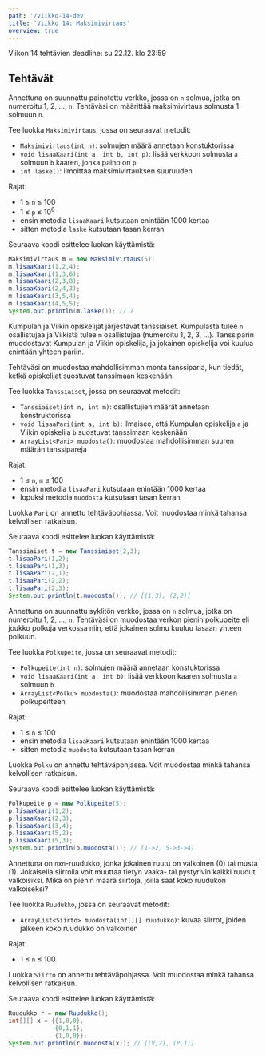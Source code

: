 ```yaml
---
path: '/viikko-14-dev'
title: 'Viikko 14: Maksimivirtaus'
overview: true
---
```


Viikon 14 tehtävien deadline: su 22.12. klo 23:59

## Tehtävät

<quiz id="a2f06d00-81c0-4d59-b23c-d763cfcc7d53"></quiz>

<programming-exercise name='2. Maksimivirtaus' tmcname='viikko14-Viikko14Tehtava2'>

Annettuna on suunnattu painotettu verkko,
jossa on `n` solmua,
jotka on numeroitu 1, 2, ..., `n`.
Tehtäväsi on määrittää maksimivirtaus
solmusta 1 solmuun `n`.

Tee luokka `Maksimivirtaus`, jossa on seuraavat metodit:

* `Maksimivirtaus(int n)`: solmujen määrä annetaan konstuktorissa
* `void lisaaKaari(int a, int b, int p)`:
  lisää verkkoon solmusta `a` solmuun `b` kaaren,
  jonka paino on `p`
* `int laske()`:
  ilmoittaa maksimivirtauksen suuruuden

Rajat:

- 1 &le; `n` &le; 100
- 1 &le; `p` &le; 10<sup>6</sup>
- ensin metodia `lisaaKaari` kutsutaan enintään 1000 kertaa
- sitten metodia `laske` kutsutaan tasan kerran

Seuraava koodi esittelee luokan käyttämistä:

```java
Maksimivirtaus m = new Maksimivirtaus(5);
m.lisaaKaari(1,2,4);
m.lisaaKaari(1,3,6);
m.lisaaKaari(2,3,8);
m.lisaaKaari(2,4,3);
m.lisaaKaari(3,5,4);
m.lisaaKaari(4,5,5);
System.out.println(m.laske()); // 7
```

</programming-exercise>

<programming-exercise name='3. Tanssiaiset' tmcname='viikko14-Viikko14Tehtava3'>

Kumpulan ja Viikin opiskelijat järjestävät tanssiaiset.
Kumpulasta tulee `n` osallistujaa
ja Viikistä tulee `m` osallistujaa
(numeroitu 1, 2, 3, ...).
Tanssiparin muodostavat Kumpulan ja Viikin opiskelija,
ja jokainen opiskelija voi kuulua enintään yhteen pariin.

Tehtäväsi on muodostaa mahdollisimman monta tanssiparia,
kun tiedät, ketkä opiskelijat suostuvat tanssimaan keskenään.

Tee luokka `Tanssiaiset`, jossa on seuraavat metodit:

* `Tanssiaiset(int n, int m)`: osallistujien määrät annetaan konstruktorissa
* `void lisaaPari(int a, int b)`:
  ilmaisee, että Kumpulan opiskelija `a` ja
  Viikin opiskelija `b` suostuvat tanssimaan keskenään
* `ArrayList<Pari> muodosta()`:
  muodostaa mahdollisimman suuren määrän tanssipareja

Rajat:

- 1 &le; `n`, `m` &le; 100
- ensin metodia `lisaaPari` kutsutaan enintään 1000 kertaa
- lopuksi metodia `muodosta` kutsutaan tasan kerran

Luokka `Pari` on annettu tehtäväpohjassa.
Voit muodostaa minkä tahansa kelvollisen ratkaisun.

Seuraava koodi esittelee luokan käyttämistä:

```java
Tanssiaiset t = new Tanssiaiset(2,3);
t.lisaaPari(1,2);
t.lisaaPari(1,3);
t.lisaaPari(2,1);
t.lisaaPari(2,2);
t.lisaaPari(2,3);
System.out.println(t.muodosta()); // [(1,3), (2,2)]
```

</programming-exercise>

<programming-exercise name='4. Polkupeite' tmcname='viikko14-Viikko14Tehtava4'>

Annettuna on suunnattu syklitön verkko,
jossa on `n` solmua,
jotka on numeroitu 1, 2, ..., `n`.
Tehtäväsi on muodostaa verkon pienin polkupeite
eli joukko polkuja verkossa niin,
että jokainen solmu kuuluu
tasaan yhteen polkuun.

Tee luokka `Polkupeite`, jossa on seuraavat metodit:

* `Polkupeite(int n)`: solmujen määrä annetaan konstuktorissa
* `void lisaaKaari(int a, int b)`:
  lisää verkkoon kaaren solmusta `a` solmuun `b`
* `ArrayList<Polku> muodosta()`:
  muodostaa mahdollisimman pienen polkupeitteen

Rajat:

- 1 &le; `n` &le; 100
- ensin metodia `lisaaKaari` kutsutaan enintään 1000 kertaa
- sitten metodia `muodosta` kutsutaan tasan kerran

Luokka `Polku` on annettu tehtäväpohjassa.
Voit muodostaa minkä tahansa kelvollisen ratkaisun.

Seuraava koodi esittelee luokan käyttämistä:

```java
Polkupeite p = new Polkupeite(5);
p.lisaaKaari(1,2);
p.lisaaKaari(2,3);
p.lisaaKaari(3,4);
p.lisaaKaari(5,2);
p.lisaaKaari(5,3);
System.out.println(p.muodosta()); // [1->2, 5->3->4]
```

</programming-exercise>

<quiz id="b2de3e4f-8e70-41ee-9e9e-ec724b46c37a"></quiz>

<programming-exercise name='6. Ruudukko' tmcname='viikko14-Viikko14Tehtava6'>

Annettuna on `n`x`n`-ruudukko,
jonka jokainen ruutu on valkoinen (0) tai musta (1).
Jokaisella siirrolla voit muuttaa tietyn
vaaka- tai pystyrivin kaikki ruudut valkoisiksi.
Mikä on pienin määrä siirtoja,
joilla saat koko ruudukon valkoiseksi?

Tee luokka `Ruudukko`, jossa on seuraavat metodit:

* `ArrayList<Siirto> muodosta(int[][] ruudukko)`:
  kuvaa siirrot, joiden jälkeen koko ruudukko on valkoinen

Rajat:

- 1 &le; `n` &le; 100

Luokka `Siirto` on annettu tehtäväpohjassa.
Voit muodostaa minkä tahansa kelvollisen ratkaisun.

Seuraava koodi esittelee luokan käyttämistä:

```java
Ruudukko r = new Ruudukko();
int[][] x = {{1,0,0},
             {0,1,1},
             {1,0,0}};
System.out.println(r.muodosta(x)); // [(V,2), (P,1)]
```

</programming-exercise>
